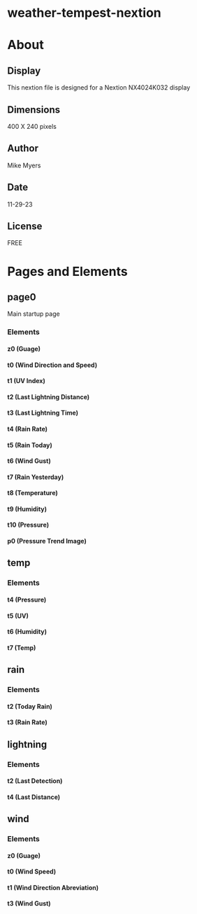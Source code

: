 # weather-tempest-nextion

# About

## Display

This nextion file is designed for a Nextion NX4024K032 display

## Dimensions
400 X 240 pixels

## Author
Mike Myers

## Date
11-29-23

## License
FREE

# Pages and Elements

## page0
Main startup page

### Elements

#### z0 (Guage)
#### t0 (Wind Direction and Speed)
#### t1 (UV Index)
#### t2 (Last Lightning Distance)
#### t3 (Last Lightning Time)
#### t4 (Rain Rate)
#### t5 (Rain Today)
#### t6 (Wind Gust)
#### t7 (Rain Yesterday)
#### t8 (Temperature)
#### t9 (Humidity)
#### t10 (Pressure)
#### p0 (Pressure Trend Image)

## temp

### Elements

#### t4 (Pressure)
#### t5 (UV)
#### t6 (Humidity)
#### t7 (Temp)

## rain

### Elements

#### t2 (Today Rain)
#### t3 (Rain Rate)

## lightning

### Elements

#### t2 (Last Detection)
#### t4 (Last Distance)


## wind

### Elements

#### z0 (Guage)
#### t0 (Wind Speed)
#### t1 (Wind Direction Abreviation)
#### t3 (Wind Gust)
